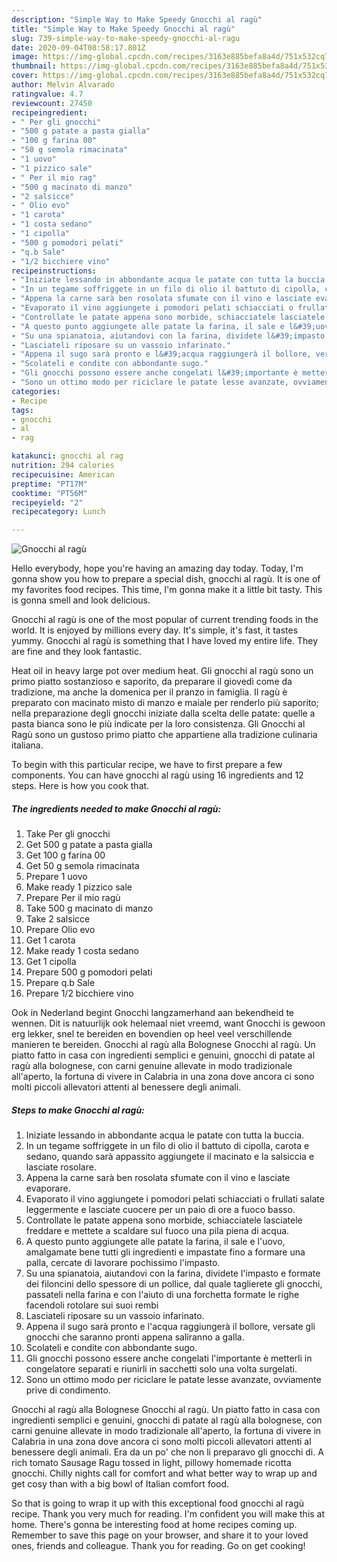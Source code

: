 ```yaml
---
description: "Simple Way to Make Speedy Gnocchi al ragù"
title: "Simple Way to Make Speedy Gnocchi al ragù"
slug: 739-simple-way-to-make-speedy-gnocchi-al-ragu
date: 2020-09-04T08:58:17.801Z
image: https://img-global.cpcdn.com/recipes/3163e885befa8a4d/751x532cq70/gnocchi-al-ragu-recipe-main-photo.jpg
thumbnail: https://img-global.cpcdn.com/recipes/3163e885befa8a4d/751x532cq70/gnocchi-al-ragu-recipe-main-photo.jpg
cover: https://img-global.cpcdn.com/recipes/3163e885befa8a4d/751x532cq70/gnocchi-al-ragu-recipe-main-photo.jpg
author: Melvin Alvarado
ratingvalue: 4.7
reviewcount: 27450
recipeingredient:
- " Per gli gnocchi"
- "500 g patate a pasta gialla"
- "100 g farina 00"
- "50 g semola rimacinata"
- "1 uovo"
- "1 pizzico sale"
- " Per il mio rag"
- "500 g macinato di manzo"
- "2 salsicce"
- " Olio evo"
- "1 carota"
- "1 costa sedano"
- "1 cipolla"
- "500 g pomodori pelati"
- "q.b Sale"
- "1/2 bicchiere vino"
recipeinstructions:
- "Iniziate lessando in abbondante acqua le patate con tutta la buccia."
- "In un tegame soffriggete in un filo di olio il battuto di cipolla, carota e sedano, quando sarà appassito aggiungete il macinato e la salsiccia e lasciate rosolare."
- "Appena la carne sarà ben rosolata sfumate con il vino e lasciate evaporare."
- "Evaporato il vino aggiungete i pomodori pelati schiacciati o frullati salate leggermente e lasciate cuocere per un paio di ore a fuoco basso."
- "Controllate le patate appena sono morbide, schiacciatele lasciatele freddare e mettete a scaldare sul fuoco una pila piena di acqua."
- "A questo punto aggiungete alle patate la farina, il sale e l&#39;uovo, amalgamate bene tutti gli ingredienti e impastate fino a formare una palla, cercate di lavorare pochissimo l&#39;impasto."
- "Su una spianatoia, aiutandovi con la farina, dividete l&#39;impasto e formate dei filoncini dello spessore di un pollice, dal quale taglierete gli gnocchi, passateli nella farina e con l&#39;aiuto di una forchetta formate le righe facendoli rotolare sui suoi rembi"
- "Lasciateli riposare su un vassoio infarinato."
- "Appena il sugo sarà pronto e l&#39;acqua raggiungerà il bollore, versate gli gnocchi che saranno pronti appena saliranno a galla."
- "Scolateli e condite con abbondante sugo."
- "Gli gnocchi possono essere anche congelati l&#39;importante è metterli in congelatore separati e riunirli in sacchetti solo una volta surgelati."
- "Sono un ottimo modo per riciclare le patate lesse avanzate, ovviamente prive di condimento."
categories:
- Recipe
tags:
- gnocchi
- al
- rag

katakunci: gnocchi al rag 
nutrition: 294 calories
recipecuisine: American
preptime: "PT17M"
cooktime: "PT56M"
recipeyield: "2"
recipecategory: Lunch

---
```



![Gnocchi al ragù](https://img-global.cpcdn.com/recipes/3163e885befa8a4d/751x532cq70/gnocchi-al-ragu-recipe-main-photo.jpg)

Hello everybody, hope you're having an amazing day today. Today, I'm gonna show you how to prepare a special dish, gnocchi al ragù. It is one of my favorites food recipes. This time, I'm gonna make it a little bit tasty. This is gonna smell and look delicious.

Gnocchi al ragù is one of the most popular of current trending foods in the world. It is enjoyed by millions every day. It's simple, it's fast, it tastes yummy. Gnocchi al ragù is something that I have loved my entire life. They are fine and they look fantastic.

Heat oil in heavy large pot over medium heat. Gli gnocchi al ragù sono un primo piatto sostanzioso e saporito, da preparare il giovedì come da tradizione, ma anche la domenica per il pranzo in famiglia. Il ragù è preparato con macinato misto di manzo e maiale per renderlo più saporito; nella preparazione degli gnocchi iniziate dalla scelta delle patate: quelle a pasta bianca sono le più indicate per la loro consistenza. Gli Gnocchi al Ragù sono un gustoso primo piatto che appartiene alla tradizione culinaria italiana.


To begin with this particular recipe, we have to first prepare a few components. You can have gnocchi al ragù using 16 ingredients and 12 steps. Here is how you cook that.

<!--inarticleads1-->

##### The ingredients needed to make Gnocchi al ragù:

1. Take  Per gli gnocchi
1. Get 500 g patate a pasta gialla
1. Get 100 g farina 00
1. Get 50 g semola rimacinata
1. Prepare 1 uovo
1. Make ready 1 pizzico sale
1. Prepare  Per il mio ragù
1. Take 500 g macinato di manzo
1. Take 2 salsicce
1. Prepare  Olio evo
1. Get 1 carota
1. Make ready 1 costa sedano
1. Get 1 cipolla
1. Prepare 500 g pomodori pelati
1. Prepare q.b Sale
1. Prepare 1/2 bicchiere vino


Ook in Nederland begint Gnocchi langzamerhand aan bekendheid te wennen. Dit is natuurlijk ook helemaal niet vreemd, want Gnocchi is gewoon erg lekker, snel te bereiden en bovendien op heel veel verschillende manieren te bereiden. Gnocchi al ragù alla Bolognese Gnocchi al ragù. Un piatto fatto in casa con ingredienti semplici e genuini, gnocchi di patate al ragù alla bolognese, con carni genuine allevate in modo tradizionale all&#39;aperto, la fortuna di vivere in Calabria in una zona dove ancora ci sono molti piccoli allevatori attenti al benessere degli animali. 

<!--inarticleads2-->

##### Steps to make Gnocchi al ragù:

1. Iniziate lessando in abbondante acqua le patate con tutta la buccia.
1. In un tegame soffriggete in un filo di olio il battuto di cipolla, carota e sedano, quando sarà appassito aggiungete il macinato e la salsiccia e lasciate rosolare.
1. Appena la carne sarà ben rosolata sfumate con il vino e lasciate evaporare.
1. Evaporato il vino aggiungete i pomodori pelati schiacciati o frullati salate leggermente e lasciate cuocere per un paio di ore a fuoco basso.
1. Controllate le patate appena sono morbide, schiacciatele lasciatele freddare e mettete a scaldare sul fuoco una pila piena di acqua.
1. A questo punto aggiungete alle patate la farina, il sale e l&#39;uovo, amalgamate bene tutti gli ingredienti e impastate fino a formare una palla, cercate di lavorare pochissimo l&#39;impasto.
1. Su una spianatoia, aiutandovi con la farina, dividete l&#39;impasto e formate dei filoncini dello spessore di un pollice, dal quale taglierete gli gnocchi, passateli nella farina e con l&#39;aiuto di una forchetta formate le righe facendoli rotolare sui suoi rembi
1. Lasciateli riposare su un vassoio infarinato.
1. Appena il sugo sarà pronto e l&#39;acqua raggiungerà il bollore, versate gli gnocchi che saranno pronti appena saliranno a galla.
1. Scolateli e condite con abbondante sugo.
1. Gli gnocchi possono essere anche congelati l&#39;importante è metterli in congelatore separati e riunirli in sacchetti solo una volta surgelati.
1. Sono un ottimo modo per riciclare le patate lesse avanzate, ovviamente prive di condimento.


Gnocchi al ragù alla Bolognese Gnocchi al ragù. Un piatto fatto in casa con ingredienti semplici e genuini, gnocchi di patate al ragù alla bolognese, con carni genuine allevate in modo tradizionale all&#39;aperto, la fortuna di vivere in Calabria in una zona dove ancora ci sono molti piccoli allevatori attenti al benessere degli animali. Era da un po&#39; che non li preparavo gli gnocchi di. A rich tomato Sausage Ragu tossed in light, pillowy homemade ricotta gnocchi. Chilly nights call for comfort and what better way to wrap up and get cosy than with a big bowl of Italian comfort food. 

So that is going to wrap it up with this exceptional food gnocchi al ragù recipe. Thank you very much for reading. I'm confident you will make this at home. There's gonna be interesting food at home recipes coming up. Remember to save this page on your browser, and share it to your loved ones, friends and colleague. Thank you for reading. Go on get cooking!

